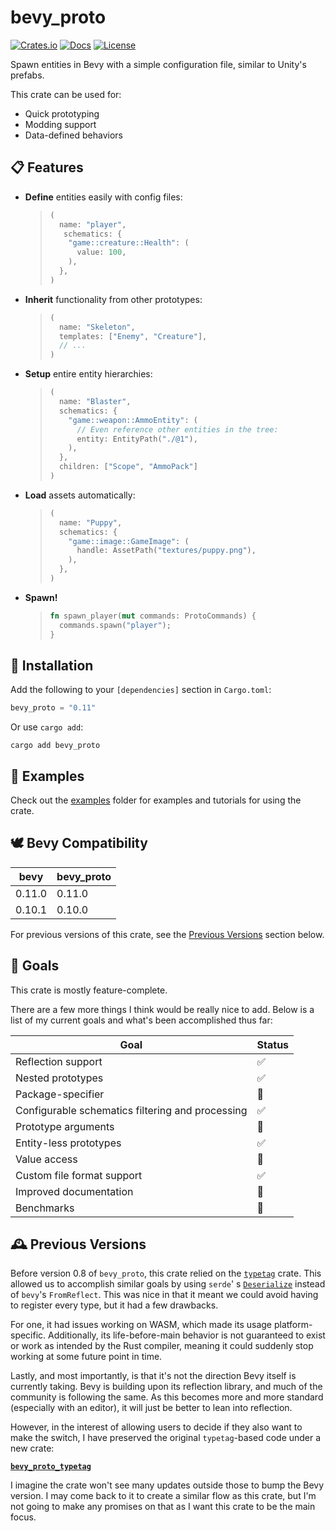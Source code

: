 # bevy_proto

[![Crates.io](https://img.shields.io/crates/v/bevy_proto)](https://crates.io/crates/bevy_proto)
[![Docs](https://img.shields.io/docsrs/bevy_proto)](https://docs.rs/bevy_proto/latest/bevy_proto/)
[![License](https://img.shields.io/crates/l/bevy_proto)](https://github.com/MrGVSV/bevy_proto/blob/main/License.md)

Spawn entities in Bevy with a simple configuration file, similar to Unity's prefabs.

This crate can be used for:

* Quick prototyping
* Modding support
* Data-defined behaviors

## 📋 Features

- **Define** entities easily with config files:

  > ```rust
  > (
  >   name: "player",
  >    schematics: {
  >     "game::creature::Health": (
  >       value: 100,
  >     ),
  >   },
  > )
  > ```

- **Inherit** functionality from other prototypes:

  > ```rust
  > (
  >   name: "Skeleton",
  >   templates: ["Enemy", "Creature"],
  >   // ...
  > )
  > ```

- **Setup** entire entity hierarchies:

  > ```rust
  > (
  >   name: "Blaster",
  >   schematics: {
  >     "game::weapon::AmmoEntity": (
  >       // Even reference other entities in the tree:
  >       entity: EntityPath("./@1"),
  >     ),
  >   },
  >   children: ["Scope", "AmmoPack"]
  > )
  > ```

- **Load** assets automatically:

  > ```rust
  > (
  >   name: "Puppy",
  >   schematics: {
  >     "game::image::GameImage": (
  >       handle: AssetPath("textures/puppy.png"),
  >     ),
  >   },
  > )
  > ```

- **Spawn!**

  > ```rust
  > fn spawn_player(mut commands: ProtoCommands) {
  >   commands.spawn("player");
  > }
  > ```

## 📲 Installation

Add the following to your `[dependencies]` section in `Cargo.toml`:

```rust
bevy_proto = "0.11"
```

Or use `cargo add`:

```
cargo add bevy_proto
```

## 📓 Examples

Check out the [examples](https://github.com/MrGVSV/bevy_proto/tree/main/examples) folder for examples and tutorials for
using the crate.

## 🕊 Bevy Compatibility

| bevy   | bevy_proto |
|--------|------------|
| 0.11.0 | 0.11.0     |
| 0.10.1 | 0.10.0     |

For previous versions of this crate, see the [Previous Versions](#-previous-versions) section below.

## 🥅 Goals

This crate is mostly feature-complete.

There are a few more things I think would be really nice to add. Below is a list of my current goals and what's been
accomplished thus far:

| Goal                                             | Status |
|--------------------------------------------------|--------|
| Reflection support                               | ✅      |
| Nested prototypes                                | ✅      |
| Package-specifier                                | 🚧     |
| Configurable schematics filtering and processing | ✅      |
| Prototype arguments                              | 🚧     |
| Entity-less prototypes                           | ✅      |
| Value access                                     | 🚧     |
| Custom file format support                       | ✅     |
| Improved documentation                           | 🚧     |
| Benchmarks                                       | 🚧     |

## 🕰 Previous Versions

Before version 0.8 of `bevy_proto`, this crate relied on the [`typetag`](https://github.com/dtolnay/typetag) crate. This
allowed us to accomplish similar goals by using `serde`'
s  [`Deserialize`](https://docs.rs/serde/latest/serde/trait.Deserialize.html) instead of `bevy`'s `FromReflect`. This
was nice in that it meant we could avoid having to register every type, but it had a few drawbacks.

For one, it had issues working on WASM, which made its usage platform-specific. Additionally, its life-before-main
behavior is not guaranteed to exist or work as intended by the Rust compiler, meaning it could suddenly stop working at
some future point in time.

Lastly, and most importantly, is that it's not the direction Bevy itself is currently taking. Bevy is building upon its
reflection library, and much of the community is following the same. As this becomes more and more standard (especially
with an editor), it will just be better to lean into reflection.

However, in the interest of allowing users to decide if they also want to make the switch, I have preserved the
original `typetag`-based code under a new crate:

[**`bevy_proto_typetag`**](https://github.com/MrGVSV/bevy_proto_typetag)

I imagine the crate won't see many updates outside those to bump the Bevy version. I may come back to it to create a
similar flow as this crate, but I'm not going to make any promises on that as I want this crate to be the main focus.

